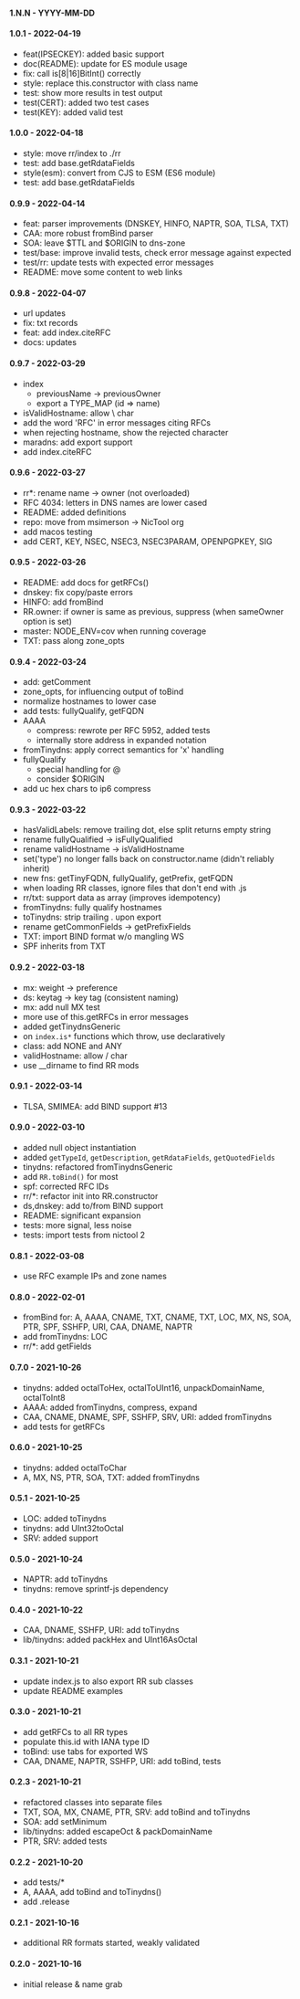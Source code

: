 
#### 1.N.N - YYYY-MM-DD

#### 1.0.1 - 2022-04-19

- feat(IPSECKEY): added basic support
- doc(README): update for ES module usage
- fix: call is[8|16]BitInt() correctly
- style: replace this.constructor with class name
- test: show more results in test output
- test(CERT): added two test cases
- test(KEY): added valid test


#### 1.0.0 - 2022-04-18

- style: move rr/index to ./rr
- test: add base.getRdataFields
- style(esm): convert from CJS to ESM (ES6 module)
- test: add base.getRdataFields


#### 0.9.9 - 2022-04-14

- feat: parser improvements (DNSKEY, HINFO, NAPTR, SOA, TLSA, TXT)
- CAA: more robust fromBind parser
- SOA: leave $TTL and $ORIGIN to dns-zone
- test/base: improve invalid tests, check error message against expected
- test/rr: update tests with expected error messages
- README: move some content to web links


#### 0.9.8 - 2022-04-07

- url updates
- fix: txt records
- feat: add index.citeRFC
- docs: updates


#### 0.9.7 - 2022-03-29

- index
    - previousName -> previousOwner
    - export a TYPE_MAP (id => name)
- isValidHostname: allow \ char
- add the word 'RFC' in error messages citing RFCs
- when rejecting hostname, show the rejected character
- maradns: add export support
- add index.citeRFC


#### 0.9.6 - 2022-03-27

- rr\*: rename name -> owner (not overloaded)
- RFC 4034: letters in DNS names are lower cased
- README: added definitions
- repo: move from msimerson -> NicTool org
- add macos testing
- add CERT, KEY, NSEC, NSEC3, NSEC3PARAM, OPENPGPKEY, SIG


#### 0.9.5 - 2022-03-26

- README: add docs for getRFCs()
- dnskey: fix copy/paste errors
- HINFO: add fromBind
- RR.owner: if owner is same as previous, suppress (when sameOwner option is set)
- master: NODE_ENV=cov when running coverage
- TXT: pass along zone_opts


#### 0.9.4 - 2022-03-24

- add: getComment
- zone_opts, for influencing output of toBind
- normalize hostnames to lower case
- add tests: fullyQualify, getFQDN
- AAAA
    - compress: rewrote per RFC 5952, added tests
    - internally store address in expanded notation
- fromTinydns: apply correct semantics for 'x' handling
- fullyQualify
    - special handling for @
    - consider $ORIGIN
- add uc hex chars to ip6 compress


#### 0.9.3 - 2022-03-22

- hasValidLabels: remove trailing dot, else split returns empty string
- rename fullyQualified -> isFullyQualified
- rename validHostname -> isValidHostname
- set('type') no longer falls back on constructor.name (didn't reliably inherit)
- new fns: getTinyFQDN, fullyQualify, getPrefix, getFQDN
- when loading RR classes, ignore files that don't end with .js
- rr/txt: support data as array (improves idempotency)
- fromTinydns: fully qualify hostnames
- toTinydns: strip trailing . upon export
- rename getCommonFields -> getPrefixFields
- TXT: import BIND format w/o mangling WS
- SPF inherits from TXT


#### 0.9.2 - 2022-03-18

- mx: weight -> preference
- ds: keytag -> key tag (consistent naming)
- mx: add null MX test
- more use of this.getRFCs in error messages
- added getTinydnsGeneric
- on `index.is*` functions which throw, use declaratively
- class: add NONE and ANY
- validHostname: allow / char
- use \_\_dirname to find RR mods


#### 0.9.1 - 2022-03-14

- TLSA, SMIMEA: add BIND support #13


#### 0.9.0 - 2022-03-10

- added null object instantiation
- added `getTypeId`, `getDescription`, `getRdataFields`, `getQuotedFields`
- tinydns: refactored fromTinydnsGeneric
- add `RR.toBind()` for most
- spf: corrected RFC IDs
- rr/\*: refactor init into RR.constructor
- ds,dnskey: add to/from BIND support
- README: significant expansion
- tests: more signal, less noise
- tests: import tests from nictool 2


#### 0.8.1 - 2022-03-08

- use RFC example IPs and zone names


#### 0.8.0 - 2022-02-01

- fromBind for: A, AAAA, CNAME, TXT, CNAME, TXT, LOC, MX, NS, SOA, PTR, SPF, SSHFP, URI, CAA, DNAME, NAPTR
- add fromTinydns: LOC
- rr/\*: add getFields


#### 0.7.0 - 2021-10-26

- tinydns: added octalToHex, octalToUInt16, unpackDomainName, octalToInt8
- AAAA: added fromTinydns, compress, expand
- CAA, CNAME, DNAME, SPF, SSHFP, SRV, URI: added fromTinydns
- add tests for getRFCs


#### 0.6.0 - 2021-10-25

- tinydns: added octalToChar
- A, MX, NS, PTR, SOA, TXT: added fromTinydns


#### 0.5.1 - 2021-10-25

- LOC: added toTinydns
- tinydns: add UInt32toOctal
- SRV: added support


#### 0.5.0 - 2021-10-24

- NAPTR: add toTinydns
- tinydns: remove sprintf-js dependency


#### 0.4.0 - 2021-10-22

- CAA, DNAME, SSHFP, URI: add toTinydns
- lib/tinydns: added packHex and UInt16AsOctal


#### 0.3.1 - 2021-10-21

- update index.js to also export RR sub classes
- update README examples


#### 0.3.0 - 2021-10-21

- add getRFCs to all RR types
- populate this.id with IANA type ID
- toBind: use tabs for exported WS
- CAA, DNAME, NAPTR, SSHFP, URI: add toBind, tests


#### 0.2.3 - 2021-10-21

- refactored classes into separate files
- TXT, SOA, MX, CNAME, PTR, SRV: add toBind and toTinydns
- SOA: add setMinimum
- lib/tinydns: added escapeOct & packDomainName
- PTR, SRV: added tests


#### 0.2.2 - 2021-10-20

- add tests/*
- A, AAAA, add toBind and toTinydns()
- add .release


#### 0.2.1 - 2021-10-16

- additional RR formats started, weakly validated


#### 0.2.0 - 2021-10-16

- initial release & name grab
